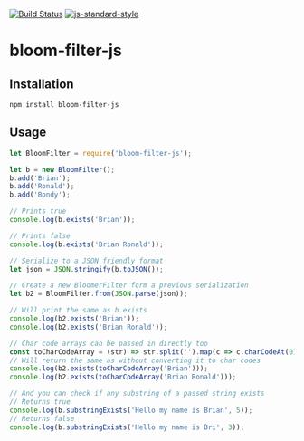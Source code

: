 [![Build Status](https://travis-ci.org/bbondy/bloom-filter-js.svg?branch=master)](https://travis-ci.org/bbondy/bloom-filter-js) [![js-standard-style](https://img.shields.io/badge/code%20style-standard-brightgreen.svg)](http://standardjs.com/)

# bloom-filter-js

## Installation

    npm install bloom-filter-js

## Usage

```javascript
let BloomFilter = require('bloom-filter-js');

let b = new BloomFilter();
b.add('Brian');
b.add('Ronald');
b.add('Bondy');

// Prints true
console.log(b.exists('Brian'));

// Prints false
console.log(b.exists('Brian Ronald'));

// Serialize to a JSON friendly format
let json = JSON.stringify(b.toJSON());

// Create a new BloomerFilter form a previous serialization
let b2 = BloomFilter.from(JSON.parse(json));

// Will print the same as b.exists
console.log(b2.exists('Brian'));
console.log(b2.exists('Brian Ronald'));

// Char code arrays can be passed in directly too
const toCharCodeArray = (str) => str.split('').map(c => c.charCodeAt(0));
// Will return the same as without converting it to char codes
console.log(b2.exists(toCharCodeArray('Brian')));
console.log(b2.exists(toCharCodeArray('Brian Ronald')));

// And you can check if any substring of a passed string exists
// Returns true
console.log(b.substringExists('Hello my name is Brian', 5));
// Returns false
console.log(b.substringExists('Hello my name is Bri', 3));
```
